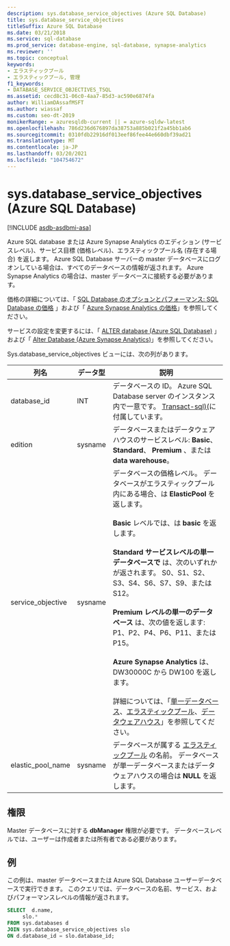 ```yaml
---
description: sys.database_service_objectives (Azure SQL Database)
title: sys.database_service_objectives
titleSuffix: Azure SQL Database
ms.date: 03/21/2018
ms.service: sql-database
ms.prod_service: database-engine, sql-database, synapse-analytics
ms.reviewer: ''
ms.topic: conceptual
keywords:
- エラスティックプール
- エラスティックプール, 管理
f1_keywords:
- DATABASE_SERVICE_OBJECTIVES_TSQL
ms.assetid: cecd8c31-06c0-4aa7-85d3-ac590e6874fa
author: WilliamDAssafMSFT
ms.author: wiassaf
ms.custom: seo-dt-2019
monikerRange: = azuresqldb-current || = azure-sqldw-latest
ms.openlocfilehash: 786d236d676897da38753a885b021f2a45bb1ab6
ms.sourcegitcommit: 0310fdb22916df013eef86fee44e660dbf39ad21
ms.translationtype: MT
ms.contentlocale: ja-JP
ms.lasthandoff: 03/20/2021
ms.locfileid: "104754672"
---
```

# <a name="sysdatabase_service_objectives-azure-sql-database"></a>sys.database_service_objectives (Azure SQL Database)
[!INCLUDE [asdb-asdbmi-asa](../../includes/applies-to-version/asdb-asdbmi-asa.md)]

Azure SQL database または Azure Synapse Analytics のエディション (サービスレベル)、サービス目標 (価格レベル)、エラスティックプール名 (存在する場合) を返します。 Azure SQL Database サーバーの master データベースにログオンしている場合は、すべてのデータベースの情報が返されます。 Azure Synapse Analytics の場合は、master データベースに接続する必要があります。  
  
  
 価格の詳細については、「 [SQL Database のオプションとパフォーマンス: SQL Database の価格](https://azure.microsoft.com/pricing/details/sql-database/) 」および「 [Azure Synapse Analytics の価格](https://azure.microsoft.com/pricing/details/sql-data-warehouse/)」を参照してください。  
  
 サービスの設定を変更するには、「 [ALTER database (Azure SQL Database)](../../t-sql/statements/alter-database-transact-sql.md) 」および「 [Alter Database (Azure Synapse Analytics)](../../t-sql/statements/alter-database-transact-sql.md?view=azure-sqldw-latest&preserve-view=true)」を参照してください。  
  
 Sys.database_service_objectives ビューには、次の列があります。  
  
|列名|データ型|説明|  
|-----------------|---------------|-----------------|  
|database_id|INT|データベースの ID。 Azure SQL Database server のインスタンス内で一意です。 [Transact-sql&#41;&#40;](../../relational-databases/system-catalog-views/sys-databases-transact-sql.md)に付属しています。|  
|edition|sysname|データベースまたはデータウェアハウスのサービスレベル: **Basic**、 **Standard**、 **Premium** 、または **data warehouse**。|  
|service_objective|sysname|データベースの価格レベル。 データベースがエラスティックプール内にある場合、は **ElasticPool** を返します。<br /><br /> **Basic** レベルでは、は **basic** を返します。<br /><br /> **Standard サービスレベルの単一データベースで** は、次のいずれかが返されます。 S0、S1、S2、S3、S4、S6、S7、S9、または S12。<br /><br /> **Premium レベルの単一のデータベース** は、次の値を返します: P1、P2、P4、P6、P11、または P15。<br /><br /> **Azure Synapse Analytics** は、DW30000C から DW100 を返します。<br /><br /> 詳細については、「[単一データベース](/azure/sql-database/sql-database-dtu-resource-limits-single-databases/)、[エラスティックプール](/azure/sql-database/sql-database-dtu-resource-limits-elastic-pools/)、[データウェアハウス](/azure/sql-data-warehouse/what-is-a-data-warehouse-unit-dwu-cdwu/)」を参照してください。|  
|elastic_pool_name|sysname|データベースが属する [エラスティックプール](/azure/azure-sql/database/elastic-pool-overview) の名前。 データベースが単一データベースまたはデータウェアハウスの場合は **NULL** を返します。|  
  
## <a name="permissions"></a>権限  
 Master データベースに対する **dbManager** 権限が必要です。  データベースレベルでは、ユーザーは作成者または所有者である必要があります。  
  
## <a name="examples"></a>例  
 この例は、master データベースまたは Azure SQL Database ユーザーデータベースで実行できます。 このクエリでは、データベースの名前、サービス、およびパフォーマンスレベルの情報が返されます。  
  
```sql  
SELECT  d.name,   
     slo.*    
FROM sys.databases d   
JOIN sys.database_service_objectives slo    
ON d.database_id = slo.database_id;  
  
```  
  
